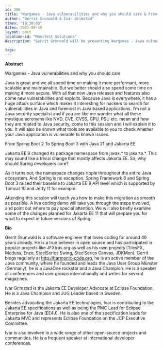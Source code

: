 ```yaml
---
id: 306
title: "Wargames - Java vulnerabilities and why you should care & From Spring Boot 2 To Spring Boot 3 with Java 21 and Jakarta EE"
author: "Gerrit Grunwald & Ivar Grimstad"
times: "18:30:00"
dates: 2023-09-18
layout: post
location-id: "Manifest Solutions"
description: "Gerrit Grunwald will be presenting Wargames - Java vulnerabilities and why you should care & Ivar Grimstad will be presenting From Spring Boot 2 To Spring Boot 3 with Java 21 and Jakarta EE."

tags: 
---
```


**Abstract**

Wargames - Java vulnerabilities and why you should care

Java is great and we all spend time on making it more performant, more scalable and maintainable. But we better should also spend some time on making it more secure. With all that new Java releases and features also come new vulnerabilities and exploits. Because Java is everywhere, it has a huge attack surface which makes it interesting for hackers to search for vulnerabilities in Java and foremost in Java based applications. I'm not a Java security specialist and if you are like me wonder what all these mystique acronyms like NVD, CVE, CVSS, CPU, PSU etc. mean and how they are related to Java security, come to this session and I will explain it to you. It will also be shown what tools are available to you to check whether your Java application is vulnerable to known issues.

From Spring Boot 2 To Spring Boot 3 with Java 21 and Jakarta EE

Jakarta EE 9 changed its package namespace from javax.* to jakarta.*. This may sound like a trivial change that mostly affects Jakarta EE. So, why should Spring developers care?

As it turns out, the namespace changes ripple throughout the entire Java ecosystem. And Spring is no exception. Spring Framework 6 and Spring Boot 3 raised their baseline to Jakarta EE 9 API level which is supported by Tomcat 10 and Jetty 11 for example.

Attending this session will teach you how to make this migration as smooth as possible. A live coding demo will take you through the steps involved, and point out where to pay special attention. We will also briefly examine some of the changes planned for Jakarta EE 11 that will prepare you for what to expect in future versions of Spring.

**Bio**

Gerrit Grunwald is a software engineer that loves coding for around 40 years already. He is a true believer in open source and has participated in popular projects like JFXtras.org as well as his own projects (TilesFX, Medusa, Enzo, SteelSeries Swing, SteelSeries Canvas, JDKMon). 
Gerrit blogs regularly at http://harmonic-code.org, he is an active member of the Java community, where he founded and leads the Java User Group Münster (Germany), he is a JavaOne rockstar and a Java Champion. He is a speaker at conferences and user groups internationally and writes for several magazines.

Ivar Grimstad is the Jakarta EE Developer Advocate at Eclipse Foundation. He is a Java Champion and JUG Leader based in Sweden.

Besides advocating the Jakarta EE technologies, Ivar is contributing to the Jakarta EE specifications as well as being the PMC Lead for Eclipse Enterprise for Java (EE4J). He is also one of the specification leads for Jakarta MVC and represents Eclipse Foundation on the JCP Executive Committee.

Ivar is also involved in a wide range of other open-source projects and communities. He is a frequent speaker at International developer conferences.
